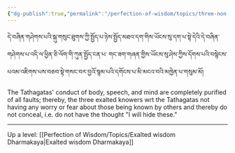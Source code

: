 ```yaml
---
{"dg-publish":true,"permalink":"/perfection-of-wisdom/topics/three-non-guardings/"}
---
```


དེ་བཞིན་གཤེགས་པའི་སྐུ་གསུང་ཐུགས་ཀྱི་སྤྱོད་པ་ཉེས་སྤྱོད་མཐའ་དག་གིས་ཡོངས་སུ་དག་པ་སྟེ་དེའི་དེ་བཞིན་གཤེགས་པ་འདི་ལ་ཕྱིན་ཅི་ལོག་གི་ཀུན་སྤྱོད་ངན་པ་
གང་ཟག་གཞན་གྱིས་ཡོངས་སུ་ཤེས་ཀྱིས་དོགས་པའི་བསྙེངས་པའམ་འཇིགས་པས་བཅབ་སྟེ་གསང་བར་བྱའོ་སྙམ་པའི་དགོངས་པ་མི་མངའ་བའི་མཁྱེན་པ་གསུམ་མོ།

The Tathagatas' conduct of body, speech, and mind are completely purified of all faults; thereby, the three exalted knowers wrt the Tathagatas not having any worry or fear about those being known by others and thereby do not conceal, i.e. do not have the thought "I will hide these."


---
Up a level: [[Perfection of Wisdom/Topics/Exalted wisdom Dharmakaya\|Exalted wisdom Dharmakaya]]